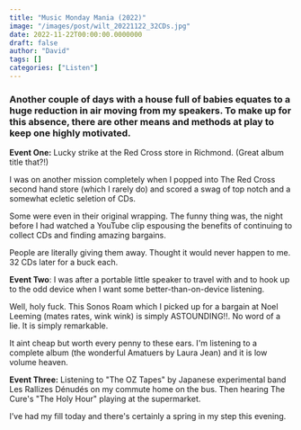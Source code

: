 ```yaml
---
title: "Music Monday Mania (2022)"
image: "/images/post/wilt_20221122_32CDs.jpg"
date: 2022-11-22T00:00:00.0000000
draft: false
author: "David"
tags: []
categories: ["Listen"]
---
```

###  Another couple of days with a house full of babies equates to a huge reduction in air moving from my speakers. To make up for this absence, there are other means and methods at play to keep one highly motivated.

 

 **Event One:** Lucky strike at the Red Cross store in Richmond. (Great album title that?!)

 I was on another mission completely when I popped into The Red Cross second hand store (which I rarely do) and scored a swag of top notch and a somewhat ecletic seletion of CDs.

 Some were even in their original wrapping. The funny thing was, the night before I had watched a YouTube clip espousing the benefits of continuing to collect CDs and finding amazing bargains.

 People are literally giving them away. Thought it would never happen to me. 32 CDs later for a buck each. 

 **Event Two**: I was after a portable little speaker to travel with and to hook up to the odd device when I want some better-than-on-device listening.

 Well, holy fuck. This Sonos Roam which I picked up for a bargain at Noel Leeming (mates rates, wink wink) is simply ASTOUNDING!!. No word of a lie. It is simply remarkable.

 It aint cheap but worth every penny to these ears. I'm listening to a complete album (the wonderful Amatuers by Laura Jean) and it is low volume heaven.

 **Event Three:** Listening to "The OZ Tapes" by Japanese experimental band Les Rallizes Dénudés on my commute home on the bus. Then hearing The Cure's "The Holy Hour" playing at the supermarket.

 I’ve had my fill today and there's certainly a spring in my step this evening.